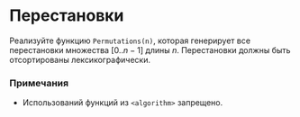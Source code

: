# Перестановки

Реализуйте функцию `Permutations(n)`, которая генерирует все перестановки множества $`[0..n - 1]`$ длины $`n`$.
Перестановки должны быть отсортированы лексикографически.

### Примечания

* Использований функций из `<algorithm>` запрещено.